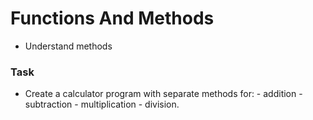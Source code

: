 #            Functions And Methods    #

- Understand methods

### Task ###
- Create a calculator program with separate methods for:
            - addition
            - subtraction
            - multiplication
            - division.

